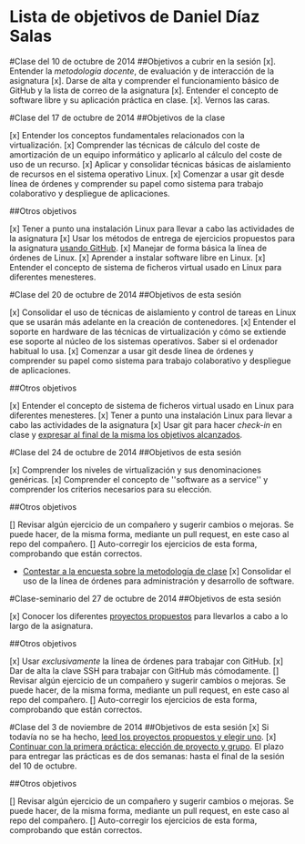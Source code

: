 Lista de objetivos de Daniel Díaz Salas
============================
#Clase del 10 de octubre de 2014
##Objetivos a cubrir en la sesión
[x]. Entender la *metodología docente*, de evaluación y de interacción de la asignatura
[x]. Darse de alta y comprender el funcionamiento básico de GitHub y la lista de correo de la asignatura
[x]. Entender el concepto de software libre y su aplicación práctica en clase.
[x]. Vernos las caras.

#Clase del 17 de octubre de 2014
##Objetivos de la clase

[x] Entender los conceptos fundamentales relacionados con la virtualización.
[x] Comprender las técnicas de cálculo del coste de amortización de un equipo informático y aplicarlo al cálculo del coste de uso de un recurso.
[x] Aplicar y consolidar técnicas básicas de aislamiento de recursos en el sistema operativo Linux.
[x] Comenzar a usar git desde línea de órdenes y comprender su papel como sistema para trabajo colaborativo y despliegue de aplicaciones.

##Otros objetivos

[x] Tener a punto una instalación Linux para llevar a cabo las actividades de la asignatura
[x] Usar los métodos de entrega de ejercicios propuestos para la asignatura [usando GitHub](../ejercicios/README.md). 
[x] Manejar de forma básica la línea de órdenes de Linux.
[x] Aprender a instalar software libre en Linux. 
[x] Entender el concepto de sistema de ficheros virtual usado en Linux para diferentes menesteres.

#Clase del 20 de octubre de 2014
##Objetivos de esta sesión

[x] Consolidar el uso de técnicas de aislamiento y control de tareas en Linux que se usarán más adelante en la creación de contenedores. 
[x] Entender el soporte en hardware de las técnicas de virtualización y cómo se extiende ese soporte al núcleo de los sistemas operativos. Saber si el ordenador habitual lo usa.
[x] Comenzar a usar git desde línea de órdenes y comprender su papel como sistema para trabajo colaborativo y despliegue de aplicaciones.

##Otros objetivos

[x] Entender el concepto de sistema de ficheros virtual usado en Linux para diferentes menesteres.
[x] Tener a punto una instalación Linux para llevar a cabo las actividades de la asignatura
[x] Usar git para hacer *check-in* en clase y [expresar al final de la misma los objetivos alcanzados](Cumpliendo_Objetivos.md).

#Clase del 24 de octubre de 2014
##Objetivos de esta sesión

[x] Comprender los niveles de virtualización y sus denominaciones genéricas.
[x] Comprender el concepto de ''software as a service'' y comprender los criterios necesarios para su elección.

##Otros objetivos

[] Revisar algún ejercicio de un compañero y sugerir cambios o mejoras. Se puede hacer, de la misma forma, mediante un pull request, en este caso al repo del compañero.
[] Auto-corregir los ejercicios de esta forma, comprobando que están correctos.
* [Contestar a la encuesta sobre la metodología de clase](https://docs.google.com/forms/d/1IgOx4ANDaXN5Kt5Br-n6we7Y2XdRXNlRw2SmnC9Ou2w/viewform)
[x] Consolidar el uso de la línea de órdenes para administración y desarrollo de software.

#Clase-seminario del 27 de octubre de 2014
##Objetivos de esta sesión

[x] Conocer los diferentes [proyectos propuestos](../proyectos_propuestos.md) para llevarlos a cabo a lo largo de la asignatura.

##Otros objetivos

[x] Usar *exclusivamente* la línea de órdenes para trabajar con GitHub.
[x] Dar de alta la clave SSH para trabajar con GitHub más cómodamente. 
[] Revisar algún ejercicio de un compañero y sugerir cambios o mejoras. Se puede hacer, de la misma forma, mediante un pull request, en este caso al repo del compañero.
[] Auto-corregir los ejercicios de esta forma, comprobando que están correctos.

#Clase del 3 de noviembre de 2014
##Objetivos de esta sesión
[x] Si todavía no se ha hecho, [leed los proyectos propuestos y elegir uno](../proyectos_propuestos.md). 
[x] [Continuar con la primera práctica: elección de proyecto y grupo](http://jj.github.io/CC/documentos/practicas/1.Infraestructura). El plazo para entregar las prácticas es de dos semanas: hasta el final de la sesión del 10 de octubre. 

##Otros objetivos

[] Revisar algún ejercicio de un compañero y sugerir cambios o mejoras. Se puede hacer, de la misma forma, mediante un pull request, en este caso al repo del compañero.
[] Auto-corregir los ejercicios de esta forma, comprobando que están correctos.
